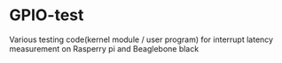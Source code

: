 # GPIO-test
Various testing code(kernel module / user program) for interrupt latency measurement on Rasperry pi and Beaglebone black

